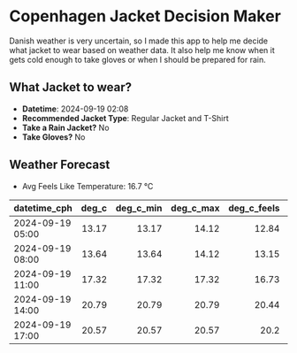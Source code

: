 
# Copenhagen Jacket Decision Maker

Danish weather is very uncertain, so I made this app to help me decide what jacket to wear based on weather data. 
It also help me know when it gets cold enough to take gloves or when I should be prepared for rain.

## What Jacket to wear?

- **Datetime**: 2024-09-19 02:08
- **Recommended Jacket Type**: Regular Jacket and T-Shirt
- **Take a Rain Jacket?** No
- **Take Gloves?** No

## Weather Forecast
- Avg Feels Like Temperature: 16.7 °C

| datetime_cph     |   deg_c |   deg_c_min |   deg_c_max |   deg_c_feels | weather   | wind   | rain   |
|:-----------------|--------:|------------:|------------:|--------------:|:----------|:-------|:-------|
| 2024-09-19 05:00 |   13.17 |       13.17 |       14.12 |         12.84 | Clouds    | Low    | None   |
| 2024-09-19 08:00 |   13.64 |       13.64 |       14.12 |         13.15 | Clouds    | Low    | None   |
| 2024-09-19 11:00 |   17.32 |       17.32 |       17.32 |         16.73 | Clear     | Low    | None   |
| 2024-09-19 14:00 |   20.79 |       20.79 |       20.79 |         20.44 | Clear     | Low    | None   |
| 2024-09-19 17:00 |   20.57 |       20.57 |       20.57 |         20.2  | Clear     | Low    | None   |
        